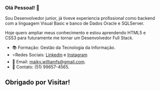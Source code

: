 ### Olá Pessoal! 👋

  Sou Desenvolvedor junior, já tiveve experiencia profissional como backend com a linguagem Visual Basic e banco de Dados Oracle e SQLServer.
  
Hoje quero ampliar meus conhecimento e estou aprendendo HTML5 e CSS3 para futuramente me tornar um Desenvolvedor Full Stack.

-  :books: Formação: Gestão da Tecnologia da Informação.
-  ⭐Redes Sociais: [Linkedin](https://www.linkedin.com/in/maikywilliam/) e [Instagram](https://www.instagram.com/maiky_william/)
-  :email: Email: maiky.williamfs@gmail.com.
-  :calling: Contato: (51) 99657-4565.

## Obrigado por Visitar!
